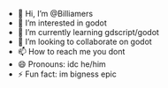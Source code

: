 - 👋 Hi, I’m @Billiamers
- 👀 I’m interested in godot
- 🌱 I’m currently learning gdscript/godot
- 💞️ I’m looking to collaborate on godot
- 📫 How to reach me you dont
- 😄 Pronouns: idc he/him
- ⚡ Fun fact: im bigness epic

<!---
Billiamers/Billiamers is a ✨ special ✨ repository because its `README.md` (this file) appears on your GitHub profile.
You can click the Preview link to take a look at your changes.
--->
